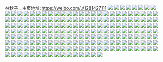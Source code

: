 林秋子__主页地址: https://weibo.com/u/1281427111 
![](https://wx4.sinaimg.cn/mw2000/4c6106a7ly1h9gbtkmcq8j21r03401ky.jpg) 
![](https://wx4.sinaimg.cn/mw2000/4c6106a7ly1h95ufg4pujj21902804qp.jpg) 
![](https://wx4.sinaimg.cn/mw2000/4c6106a7ly1h95hemqsc8j20u01hcgse.jpg) 
![](https://wx4.sinaimg.cn/mw2000/4c6106a7ly1h94f93jnlmj23401r0hdu.jpg) 
![](https://wx4.sinaimg.cn/mw2000/4c6106a7ly1h8zmhkjfctj21hc0u0148.jpg) 
![](https://wx4.sinaimg.cn/mw2000/4c6106a7ly1h8zmhkxmhgj20u01hcwqo.jpg) 
![](https://wx4.sinaimg.cn/mw2000/4c6106a7ly1h8zmhlbzvrj21hc0u07g3.jpg) 
![](https://wx4.sinaimg.cn/mw2000/4c6106a7ly1h8zmhlns49j20u01hczuw.jpg) 
![](https://wx4.sinaimg.cn/mw2000/4c6106a7ly1h8zmhnrfwkj20u01sy7af.jpg) 
![](https://wx4.sinaimg.cn/mw2000/4c6106a7ly1h8zmhk6xy6j20u01hck18.jpg) 
![](https://wx4.sinaimg.cn/mw2000/4c6106a7ly1h8wr3zodqkj21902801ky.jpg) 
![](https://wx4.sinaimg.cn/mw2000/4c6106a7ly1h8wr3wqlihj211z1vi4qp.jpg) 
![](https://wx4.sinaimg.cn/mw2000/4c6106a7ly1h8la94iphhj20wi18a19b.jpg) 
![](https://wx4.sinaimg.cn/mw2000/4c6106a7ly1h8h4x9ps2aj20u01hcaqi.jpg) 
![](https://wx4.sinaimg.cn/mw2000/4c6106a7ly1h8awfmwxq1j21r0340npe.jpg) 
![](https://wx4.sinaimg.cn/mw2000/4c6106a7ly1h87un6y68pj2190280b2a.jpg) 
![](https://wx4.sinaimg.cn/mw2000/4c6106a7ly1h80fv1sy4nj219x1z2hdh.jpg) 
![](https://wx4.sinaimg.cn/mw2000/4c6106a7ly1h80fv0wvm8j218z206hdt.jpg) 
![](https://wx4.sinaimg.cn/mw2000/4c6106a7ly1h80fw78lcpj20wi1yce81.jpg) 
![](https://wx4.sinaimg.cn/mw2000/4c6106a7ly1h7tjvlllrfj20j60mgdhz.jpg) 
![](https://wx4.sinaimg.cn/mw2000/4c6106a7ly1h7pkk96vyjj20wi0iatms.jpg) 
![](https://wx4.sinaimg.cn/mw2000/4c6106a7ly1h7pkk9kgquj20wi0iaqff.jpg) 
![](https://wx4.sinaimg.cn/mw2000/4c6106a7ly1h7pkk9thlyj20wi0ia128.jpg) 
![](https://wx4.sinaimg.cn/mw2000/4c6106a7ly1h7pkk8u1x1j20wi0hktk3.jpg) 
![](https://wx4.sinaimg.cn/mw2000/4c6106a7ly1h7npqr05mvj20u01hc48n.jpg) 
![](https://wx4.sinaimg.cn/mw2000/4c6106a7ly1h7npqqpiayj21hc0u0jz4.jpg) 
![](https://wx4.sinaimg.cn/mw2000/4c6106a7ly1h7anxzkcy5j2190280wke.jpg) 
![](https://wx4.sinaimg.cn/mw2000/4c6106a7ly1h7any10uo3j2190280wkg.jpg) 
![](https://wx4.sinaimg.cn/mw2000/4c6106a7ly1h74plm8tafj20u01hb432.jpg) 
![](https://wx4.sinaimg.cn/mw2000/4c6106a7ly1h6khug2tdmj20u01hcwhw.jpg) 
![](https://wx4.sinaimg.cn/mw2000/4c6106a7ly1h6khufwsk8j20j615h3zs.jpg) 
![](https://wx4.sinaimg.cn/mw2000/4c6106a7ly1h65cfqnpodj20u01hc7ky.jpg) 
![](https://wx4.sinaimg.cn/mw2000/4c6106a7ly1h65cfqnjfyj20u01hcwnx.jpg) 
![](https://wx4.sinaimg.cn/mw2000/4c6106a7ly1h5z8sozj7vj20u01hcwit.jpg) 
![](https://wx4.sinaimg.cn/mw2000/4c6106a7ly1h5rfo6bpl7j20u01hc7gc.jpg) 
![](https://wx4.sinaimg.cn/mw2000/4c6106a7ly1h5q99szw7bj20u014146b.jpg) 
![](https://wx4.sinaimg.cn/mw2000/4c6106a7ly1h5q99spfh8j21400u07cw.jpg) 
![](https://wx4.sinaimg.cn/mw2000/4c6106a7ly1h5q99solu1j20u0140jxh.jpg) 
![](https://wx4.sinaimg.cn/mw2000/4c6106a7ly1h5q99spndqj21400u0aiv.jpg) 
![](https://wx4.sinaimg.cn/mw2000/4c6106a7ly1h5q99xacrhj21hc0u0tjz.jpg) 
![](https://wx4.sinaimg.cn/mw2000/4c6106a7ly1h5q99wxylhj20u00u0don.jpg) 
![](https://wx4.sinaimg.cn/mw2000/4c6106a7ly1h5q99wts5tj20u00u0jwx.jpg) 
![](https://wx4.sinaimg.cn/mw2000/4c6106a7ly1h5q99wezg2j21400u0q9b.jpg) 
![](https://wx4.sinaimg.cn/mw2000/4c6106a7ly1h5q99xq7d9j20u0140wix.jpg) 
![](https://wx4.sinaimg.cn/mw2000/4c6106a7ly1h5q99yq9btj20u01407fa.jpg) 
![](https://wx4.sinaimg.cn/mw2000/4c6106a7ly1h5q99ue8dyj20u01heqbe.jpg) 
![](https://wx4.sinaimg.cn/mw2000/4c6106a7ly1h5q99uq0dzj20u01hegzd.jpg) 
![](https://wx4.sinaimg.cn/mw2000/4c6106a7gy1h5jd3b3c4mj2149149wxb.jpg) 
![](https://wx4.sinaimg.cn/mw2000/4c6106a7gy1h5jd3d3xfxj22c0340b2b.jpg) 
![](https://wx4.sinaimg.cn/mw2000/4c6106a7gy1h5jd3etuhgj23402c0u0y.jpg) 
![](https://wx4.sinaimg.cn/mw2000/4c6106a7ly1h5ast8grfgj21hc0u04an.jpg) 
![](https://wx4.sinaimg.cn/mw2000/4c6106a7ly1h5ast8e0prj20u014142s.jpg) 
![](https://wx4.sinaimg.cn/mw2000/4c6106a7ly1h57tdij3ghj20u01hc7gn.jpg) 
![](https://wx4.sinaimg.cn/mw2000/4c6106a7ly1h57tdihjmaj20u01hcajr.jpg) 
![](https://wx4.sinaimg.cn/mw2000/4c6106a7ly1h57tdihd74j20u01hc7di.jpg) 
![](https://wx4.sinaimg.cn/mw2000/4c6106a7ly1h57tdihfg8j20u01hc7b2.jpg) 
![](https://wx4.sinaimg.cn/mw2000/4c6106a7ly1h521tfrwjaj20u01hcwrh.jpg) 
![](https://wx4.sinaimg.cn/mw2000/4c6106a7ly1h4rkn64zhwj20u0140wj7.jpg) 
![](https://wx4.sinaimg.cn/mw2000/4c6106a7ly1h4rkn62r2ej20u01hcqes.jpg) 
![](https://wx4.sinaimg.cn/mw2000/4c6106a7ly1h4elv6npajj20u01dujz9.jpg) 
![](https://wx4.sinaimg.cn/mw2000/4c6106a7ly1h4elv7kjdaj20u00u0gqv.jpg) 
![](https://wx4.sinaimg.cn/mw2000/4c6106a7ly1h44kmjdrovj20u035pwuf.jpg) 
![](https://wx4.sinaimg.cn/mw2000/4c6106a7ly1h44kmjjq4hj20u03l94qk.jpg) 
![](https://wx4.sinaimg.cn/mw2000/4c6106a7ly1h43b9he1n9j20u01ahtat.jpg) 
![](https://wx4.sinaimg.cn/mw2000/4c6106a7ly1h43b9i661nj20u017xtap.jpg) 
![](https://wx4.sinaimg.cn/mw2000/4c6106a7ly1h3oaev7f9cj20u01t016t.jpg) 
![](https://wx4.sinaimg.cn/mw2000/4c6106a7ly1h3n6ljbavij20u01tc4cu.jpg) 
![](https://wx4.sinaimg.cn/mw2000/4c6106a7ly1h329ski1aej20u0141tgk.jpg) 
![](https://wx4.sinaimg.cn/mw2000/4c6106a7ly1h2vi8b00ynj21410u0wsg.jpg) 
![](https://wx4.sinaimg.cn/mw2000/4c6106a7ly1h2vfh89gnsj20u00u0wi3.jpg) 
![](https://wx4.sinaimg.cn/mw2000/4c6106a7ly1h2vfh94bt2j20u00u0q6o.jpg) 
![](https://wx4.sinaimg.cn/mw2000/4c6106a7ly1h2vfh9l1q2j20u00u0acx.jpg) 
![](https://wx4.sinaimg.cn/mw2000/4c6106a7ly1h2vfh7lnmbj20u00u0777.jpg) 
![](https://wx4.sinaimg.cn/mw2000/4c6106a7ly1h2u8mtpa8tj20wp0mgwhc.jpg) 
![](https://wx4.sinaimg.cn/mw2000/4c6106a7ly1h2re5hq6b9j20u01t0akf.jpg) 
![](https://wx4.sinaimg.cn/mw2000/4c6106a7ly1h2re5iubo2j20u01407ap.jpg) 
![](https://wx4.sinaimg.cn/mw2000/4c6106a7ly1h2m89otj20j20u01hdqhb.jpg) 
![](https://wx4.sinaimg.cn/mw2000/4c6106a7ly1h2hgd4bwuoj20u01hdais.jpg) 
![](https://wx4.sinaimg.cn/mw2000/4c6106a7ly1h2gj7z9berj20u01t0k3u.jpg) 
![](https://wx4.sinaimg.cn/mw2000/4c6106a7ly1h2ckfaa0jmj20j615h77b.jpg) 
![](https://wx4.sinaimg.cn/mw2000/4c6106a7ly1h2alzjt0c9j20u01t0ng3.jpg) 
![](https://wx4.sinaimg.cn/mw2000/4c6106a7ly1h1xv96srn3j20yo0n4dmn.jpg) 
![](https://wx4.sinaimg.cn/mw2000/4c6106a7ly1h1irudb351j21410u0gxj.jpg) 
![](https://wx4.sinaimg.cn/mw2000/4c6106a7ly1h1d0udfhauj20u01u4n89.jpg) 
![](https://wx4.sinaimg.cn/mw2000/4c6106a7ly1h1d0udea4yj20jg0jg41y.jpg) 
![](https://wx4.sinaimg.cn/mw2000/4c6106a7ly1h19814oh1ij20u01t0177.jpg) 
![](https://wx4.sinaimg.cn/mw2000/4c6106a7ly1h0tcikuny0j20u0140kae.jpg) 
![](https://wx4.sinaimg.cn/mw2000/4c6106a7ly1h0l05pcsldj20u01hcqpz.jpg) 
![](https://wx4.sinaimg.cn/mw2000/4c6106a7ly1h0l05n5mqhj20u01hc7k9.jpg) 
![](https://wx4.sinaimg.cn/mw2000/4c6106a7ly1h0j0uz6ifnj20u01t042k.jpg) 
![](https://wx4.sinaimg.cn/mw2000/4c6106a7ly1h0guvel804j20u01sxn09.jpg) 
![](https://wx4.sinaimg.cn/mw2000/4c6106a7ly1h0d887y419j20u013ztcm.jpg) 
![](https://wx4.sinaimg.cn/mw2000/4c6106a7ly1h01ou38mqxj20u01hc7dt.jpg) 
![](https://wx4.sinaimg.cn/mw2000/4c6106a7ly1h006rikrvoj20u0140wm2.jpg) 
![](https://wx4.sinaimg.cn/mw2000/4c6106a7ly1gzyzqnrvqij20u01hcnb6.jpg) 
![](https://wx4.sinaimg.cn/mw2000/4c6106a7ly1gzfpriaz7pj20u00u0n47.jpg) 
![](https://wx4.sinaimg.cn/mw2000/4c6106a7ly1gzfprojjyfj20u00u0juy.jpg) 
![](https://wx4.sinaimg.cn/mw2000/4c6106a7ly1gzemif61haj20zk0qogoj.jpg) 
![](https://wx4.sinaimg.cn/mw2000/4c6106a7ly1gzd9vz42djj20u01hcqc9.jpg) 
![](https://wx4.sinaimg.cn/mw2000/4c6106a7ly1gz657q0l2mj20u01hc4bi.jpg) 
![](https://wx4.sinaimg.cn/mw2000/4c6106a7ly1gz657prfcvj20u01hcn9i.jpg) 
![](https://wx4.sinaimg.cn/mw2000/4c6106a7ly1gz2yungyadj20u01hidr2.jpg) 
![](https://wx4.sinaimg.cn/mw2000/4c6106a7ly1gysi0z3m9bj20u01hcwqy.jpg) 
![](https://wx4.sinaimg.cn/mw2000/4c6106a7ly1gysi0ycfsfj20u0140112.jpg) 
![](https://wx4.sinaimg.cn/mw2000/4c6106a7ly1gyfxgvl16wj20u01hcnbz.jpg) 
![](https://wx4.sinaimg.cn/mw2000/4c6106a7ly1gyetmh0vnjj20u01uqn61.jpg) 
![](https://wx4.sinaimg.cn/mw2000/4c6106a7ly1gyetmfl1mrj20rs11k0wi.jpg) 
![](https://wx4.sinaimg.cn/mw2000/4c6106a7ly1gyetmgmivcj21hc0u0wjp.jpg) 
![](https://wx4.sinaimg.cn/mw2000/4c6106a7ly1gycgro14jnj20u01hc7ow.jpg) 
![](https://wx4.sinaimg.cn/mw2000/4c6106a7ly1gxmv7r3zqgj20u01hcaol.jpg) 
![](https://wx4.sinaimg.cn/mw2000/4c6106a7ly1gxdp2pf4dsj20u01e4gww.jpg) 
![](https://wx4.sinaimg.cn/mw2000/4c6106a7ly1gx941i62wdj20u01hc4c5.jpg) 
![](https://wx4.sinaimg.cn/mw2000/4c6106a7ly1gx941i1krsj20u01hctoa.jpg) 
![](https://wx4.sinaimg.cn/mw2000/4c6106a7ly1gx941hfxzej20u01sxdk8.jpg) 
![](https://wx4.sinaimg.cn/mw2000/4c6106a7ly1gx6peudjbnj20u01im7hx.jpg) 
![](https://wx4.sinaimg.cn/mw2000/4c6106a7ly1gx6petaxioj20u01hc4c7.jpg) 
![](https://wx4.sinaimg.cn/mw2000/4c6106a7ly1gwymbb34rjj20u01hck1t.jpg) 
![](https://wx4.sinaimg.cn/mw2000/4c6106a7ly1gwymb978f9j20u017jtck.jpg) 
![](https://wx4.sinaimg.cn/mw2000/4c6106a7ly1gwymbl2syoj20u0140woo.jpg) 
![](https://wx4.sinaimg.cn/mw2000/4c6106a7ly1gwymbi4ez1j21400u00zh.jpg) 
![](https://wx4.sinaimg.cn/mw2000/4c6106a7ly1gwx7cgbr4cj20u01hcn69.jpg) 
![](https://wx4.sinaimg.cn/mw2000/4c6106a7ly1gwx7ch0l5vj21400u0tfg.jpg) 
![](https://wx4.sinaimg.cn/mw2000/4c6106a7ly1gwjo16soi6j21400u0wns.jpg) 
![](https://wx4.sinaimg.cn/mw2000/4c6106a7ly1gwg7ta6dexj20u00mijtx.jpg) 
![](https://wx4.sinaimg.cn/mw2000/4c6106a7ly1gwf3fip3akj20u01hck4o.jpg) 
![](https://wx4.sinaimg.cn/mw2000/4c6106a7ly1gw80ikf0c5j20u01hcqkp.jpg) 
![](https://wx4.sinaimg.cn/mw2000/4c6106a7ly1gw827seke1j21400u018c.jpg) 
![](https://wx4.sinaimg.cn/mw2000/4c6106a7ly1gw37dvdp7rj20u01hcqh4.jpg) 
![](https://wx4.sinaimg.cn/mw2000/4c6106a7ly1gvz3x5mycgj20u00u7q76.jpg) 
![](https://wx4.sinaimg.cn/mw2000/001oIJJdly1gvmd0fic3mj60u01sxaee02.jpg) 
![](https://wx4.sinaimg.cn/mw2000/001oIJJdly1gv2hcwzwysj60u01hck9z02.jpg) 
![](https://wx4.sinaimg.cn/mw2000/001oIJJdly1guz4jm8xwnj62c03401l002.jpg) 
![](https://wx4.sinaimg.cn/mw2000/001oIJJdly1guz4jj9s1zj63402c01kz02.jpg) 
![](https://wx4.sinaimg.cn/mw2000/001oIJJdly1guz4j1onykj62ps1j01er02.jpg) 
![](https://wx4.sinaimg.cn/mw2000/001oIJJdly1guz4jlmcugj62c0340hdv02.jpg) 
![](https://wx4.sinaimg.cn/mw2000/001oIJJdly1guyk84ogmuj60u01404ch02.jpg) 
![](https://wx4.sinaimg.cn/mw2000/001oIJJdly1guyk7uxjcwj60hs0s040b02.jpg) 
![](https://wx4.sinaimg.cn/mw2000/001oIJJdly1gurk0a771hj60u0141qbi02.jpg) 
![](https://wx4.sinaimg.cn/mw2000/001oIJJdly1gubbwb0ipzj60u012cgui02.jpg) 
![](https://wx4.sinaimg.cn/mw2000/001oIJJdly1gu2al9oqicj60u01hc7fc02.jpg) 
![](https://wx4.sinaimg.cn/mw2000/001oIJJdly1gu2alb5u3gj61400u0jxw02.jpg) 
![](https://wx4.sinaimg.cn/mw2000/001oIJJdly1gu2alcn4d2j61400u0dox02.jpg) 
![](https://wx4.sinaimg.cn/mw2000/001oIJJdly1gtxo9cpvnjj61hc0u0k3l02.jpg) 
![](https://wx4.sinaimg.cn/mw2000/001oIJJdly1gtxo9chkryj60u01inqbj02.jpg) 
![](https://wx4.sinaimg.cn/mw2000/001oIJJdly1gtxo9d7kjzj60u01hc17i02.jpg) 
![](https://wx4.sinaimg.cn/mw2000/001oIJJdly1gtxo9ckxzjj60r21c5k1602.jpg) 
![](https://wx4.sinaimg.cn/mw2000/4c6106a7ly1gtd1bhbsyyj20u00w3aev.jpg) 
![](https://wx4.sinaimg.cn/mw2000/4c6106a7ly1gtd1bj0p99j20u00u00x8.jpg) 
![](https://wx4.sinaimg.cn/mw2000/001oIJJdly1gt6ahwfjmaj60u01hcwqt02.jpg) 
![](https://wx4.sinaimg.cn/mw2000/4c6106a7ly1gt6ak0vb2cj20u0140jya.jpg) 
![](https://wx4.sinaimg.cn/mw2000/4c6106a7ly1gt1gf6br95j20u01hcajv.jpg) 
![](https://wx4.sinaimg.cn/mw2000/4c6106a7ly1gt00j7robzj20pa0pagqn.jpg) 
![](https://wx4.sinaimg.cn/mw2000/4c6106a7ly1gspz4y49s0j20u01hc13u.jpg) 
![](https://wx4.sinaimg.cn/mw2000/4c6106a7ly1gspz4z194uj20u01hc135.jpg) 
![](https://wx4.sinaimg.cn/mw2000/4c6106a7ly1gspz4zv3qkj21hc0u0tk3.jpg) 
![](https://wx4.sinaimg.cn/mw2000/4c6106a7ly1gspz7e4tn1j20u0140gtg.jpg) 
![](https://wx4.sinaimg.cn/mw2000/4c6106a7ly1gspz6643gbj21400u0dph.jpg) 
![](https://wx4.sinaimg.cn/mw2000/4c6106a7ly1gspz64hyr9j20u0140n3i.jpg) 
![](https://wx4.sinaimg.cn/mw2000/4c6106a7ly1gspoufnms6j21hc0u07hr.jpg) 
![](https://wx4.sinaimg.cn/mw2000/4c6106a7ly1gspoufxo6xj21hc0u0dv6.jpg) 
![](https://wx4.sinaimg.cn/mw2000/4c6106a7ly1gsmrlddqi1j20u0146n0w.jpg) 
![](https://wx4.sinaimg.cn/mw2000/001oIJJdly1gsf7l9e32oj60u01hc4qp02.jpg) 
![](https://wx4.sinaimg.cn/mw2000/4c6106a7ly1gsf7l8vqa4j21hc0u04qp.jpg) 
![](https://wx4.sinaimg.cn/mw2000/001oIJJdly1gsc85jou67j60u01hc1ea02.jpg) 
![](https://wx4.sinaimg.cn/mw2000/4c6106a7ly1gs7hb6ums9j20u01hc7wh.jpg) 
![](https://wx4.sinaimg.cn/mw2000/4c6106a7ly1gs7hb8xwpxj20u01hcb0t.jpg) 
![](https://wx4.sinaimg.cn/mw2000/001oIJJdly1grtnv8l2ldj60u01hc4px02.jpg) 
![](https://wx4.sinaimg.cn/mw2000/4c6106a7ly1grtnvaonaxj20u01sxtye.jpg) 
![](https://wx4.sinaimg.cn/mw2000/4c6106a7ly1grq8y5qf1ej20u01hc4qp.jpg) 
![](https://wx4.sinaimg.cn/mw2000/4c6106a7ly1grq8y4f6mkj20u01hc4qp.jpg) 
![](https://wx4.sinaimg.cn/mw2000/4c6106a7ly1grhsbq05cwj20u01407wm.jpg) 
![](https://wx4.sinaimg.cn/mw2000/4c6106a7ly1grhsbo5bdlj20u01hc1kx.jpg) 
![](https://wx4.sinaimg.cn/mw2000/4c6106a7ly1grhsbngu7yj20u01hc7v7.jpg) 
![](https://wx4.sinaimg.cn/mw2000/4c6106a7ly1grfyru4wj2j20u0140e4m.jpg) 
![](https://wx4.sinaimg.cn/mw2000/4c6106a7ly1grdewwpqtuj20u01hcb29.jpg) 
![](https://wx4.sinaimg.cn/mw2000/4c6106a7ly1gr7uc6vqk0j20u01hc4mp.jpg) 
![](https://wx4.sinaimg.cn/mw2000/4c6106a7ly1gr7uc8npv9j20u01hc1kx.jpg) 
![](https://wx4.sinaimg.cn/mw2000/4c6106a7ly1gr69rom8euj20u01hc1kx.jpg) 
![](https://wx4.sinaimg.cn/mw2000/4c6106a7ly1gqpauacnn7j20u01hcaui.jpg) 
![](https://wx4.sinaimg.cn/mw2000/4c6106a7ly1gqhpfdxzcvj20u012phdt.jpg) 
![](https://wx4.sinaimg.cn/mw2000/4c6106a7ly1gq7u0w33bfj20u01hc1kx.jpg) 
![](https://wx4.sinaimg.cn/mw2000/4c6106a7ly1gpxmp7a3ydj20hr0pjq4l.jpg) 
![](https://wx4.sinaimg.cn/mw2000/4c6106a7ly1gpt04redepj20u01sx4bd.jpg) 
![](https://wx4.sinaimg.cn/mw2000/4c6106a7ly1gpkq1035kij20uh0u0e3i.jpg) 
![](https://wx4.sinaimg.cn/mw2000/4c6106a7ly1gpkq112amtj21400u0qv8.jpg) 
![](https://wx4.sinaimg.cn/mw2000/4c6106a7ly1gpkq11x3o1j20u0140hdy.jpg) 
![](https://wx4.sinaimg.cn/mw2000/4c6106a7ly1gpimqxhj9pj21400qon0p.jpg) 
![](https://wx4.sinaimg.cn/mw2000/4c6106a7ly1gpg8mw6kzvj22c03404qv.jpg) 
![](https://wx4.sinaimg.cn/mw2000/4c6106a7ly1gp59bi5k6dj20u0140u14.jpg) 
![](https://wx4.sinaimg.cn/mw2000/4c6106a7ly1goxajpjw75j20u00u0e84.jpg) 
![](https://wx4.sinaimg.cn/mw2000/4c6106a7ly1got1tiqdbnj20u01hc7wh.jpg) 
![](https://wx4.sinaimg.cn/mw2000/4c6106a7ly1got1tjwnpxj20u01hc7wh.jpg) 
![](https://wx4.sinaimg.cn/mw2000/4c6106a7ly1gogejus82fj21410u04qp.jpg) 
![](https://wx4.sinaimg.cn/mw2000/4c6106a7ly1go8vrkjcl2j208a080mxd.jpg) 
![](https://wx4.sinaimg.cn/mw2000/4c6106a7ly1gnywui0i0jj20u01hcb29.jpg) 
![](https://wx4.sinaimg.cn/mw2000/4c6106a7ly1gnndar2x3nj20u01hc1kx.jpg) 
![](https://wx4.sinaimg.cn/mw2000/4c6106a7ly1gnndb2tqdbj20u0140npi.jpg) 
![](https://wx4.sinaimg.cn/mw2000/4c6106a7ly1gnndazied2j20u01404qu.jpg) 
![](https://wx4.sinaimg.cn/mw2000/4c6106a7ly1gncdmkhzpcj20u01sxe1x.jpg) 
